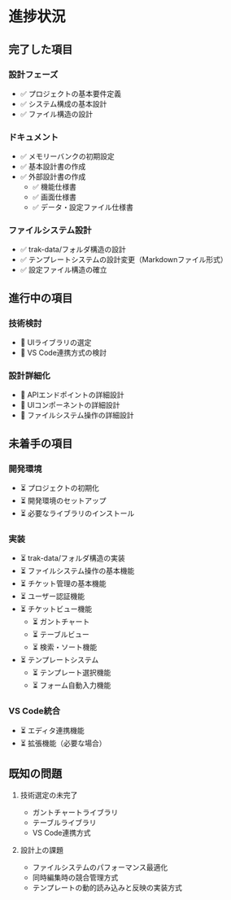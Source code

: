 # 進捗状況

## 完了した項目

### 設計フェーズ
- ✅ プロジェクトの基本要件定義
- ✅ システム構成の基本設計
- ✅ ファイル構造の設計

### ドキュメント
- ✅ メモリーバンクの初期設定
- ✅ 基本設計書の作成
- ✅ 外部設計書の作成
  - ✅ 機能仕様書
  - ✅ 画面仕様書
  - ✅ データ・設定ファイル仕様書

### ファイルシステム設計
- ✅ trak-data/フォルダ構造の設計
- ✅ テンプレートシステムの設計変更（Markdownファイル形式）
- ✅ 設定ファイル構造の確立

## 進行中の項目

### 技術検討
- 🔄 UIライブラリの選定
- 🔄 VS Code連携方式の検討

### 設計詳細化
- 🔄 APIエンドポイントの詳細設計
- 🔄 UIコンポーネントの詳細設計
- 🔄 ファイルシステム操作の詳細設計

## 未着手の項目

### 開発環境
- ⏳ プロジェクトの初期化
- ⏳ 開発環境のセットアップ
- ⏳ 必要なライブラリのインストール

### 実装
- ⏳ trak-data/フォルダ構造の実装
- ⏳ ファイルシステム操作の基本機能
- ⏳ チケット管理の基本機能
- ⏳ ユーザー認証機能
- ⏳ チケットビュー機能
  - ⏳ ガントチャート
  - ⏳ テーブルビュー
  - ⏳ 検索・ソート機能
- ⏳ テンプレートシステム
  - ⏳ テンプレート選択機能
  - ⏳ フォーム自動入力機能

### VS Code統合
- ⏳ エディタ連携機能
- ⏳ 拡張機能（必要な場合）

## 既知の問題
1. 技術選定の未完了
   - ガントチャートライブラリ
   - テーブルライブラリ
   - VS Code連携方式

2. 設計上の課題
   - ファイルシステムのパフォーマンス最適化
   - 同時編集時の競合管理方式
   - テンプレートの動的読み込みと反映の実装方式
